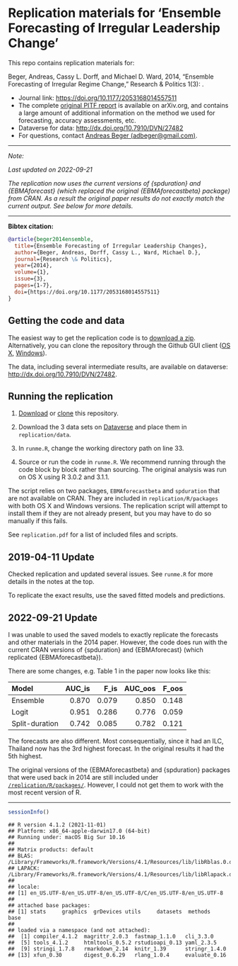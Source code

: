 Replication materials for ‘Ensemble Forecasting of Irregular Leadership
Change’
================

This repo contains replication materials for:

Beger, Andreas, Cassy L. Dorff, and Michael D. Ward, 2014, “Ensemble
Forecasting of Irregular Regime Change,” Research & Politics 1(3): .

-   Journal link: <https://doi.org/10.1177/2053168014557511>
-   The complete [original PITF report](http://arxiv.org/abs/1409.7105)
    is available on arXiv.org, and contains a large amount of additional
    information on the method we used for forecasting, accuracy
    assessments, etc.
-   Dataverse for data: <http://dx.doi.org/10.7910/DVN/27482>
-   For questions, contact [Andreas Beger
    (adbeger@gmail.com)](mailto:adbeger@gmail.com).

------------------------------------------------------------------------

*Note:*

*Last updated on 2022-09-21*

*The replication now uses the current versions of {spduration} and
{EBMAforecast} (which replaced the original {EBMAforecastbeta} package)
from CRAN. As a result the original paper results do not exactly match
the current output. See below for more details.*

------------------------------------------------------------------------

**Bibtex citation:**

``` bibtex
@article{beger2014ensemble,
  title={Ensemble Forecasting of Irregular Leadership Changes},
  author={Beger, Andreas, Dorff, Cassy L., Ward, Michael D.},
  journal={Research \& Politics},
  year={2014},
  volume={1},
  issue={3},
  pages={1-7},
  doi={https://doi.org/10.1177/2053168014557511}
}    
```

## Getting the code and data

The easiest way to get the replication code is to [download a
zip](https://github.com/andybega/rap-ensemble-forecasting/archive/master.zip).
Alternatively, you can clone the repository through the Github GUI
client ([OS X](https://mac.github.com/),
[Windows](https://windows.github.com/)).

The data, including several intermediate results, are available on
dataverse: <http://dx.doi.org/10.7910/DVN/27482>.

## Running the replication

1.  [Download](https://github.com/andybega/rap-ensemble-forecasting/archive/master.zip)
    or
    [clone](github-mac://openRepo/https://github.com/andybega/rap-ensemble-forecasting)
    this repository.

2.  Download the 3 data sets on
    [Dataverse](http://dx.doi.org/10.7910/DVN/27482) and place them in
    `replication/data`.

3.  In `runme.R`, change the working directory path on line 33.

4.  Source or run the code in `runme.R`. We recommend running through
    the code block by block rather than sourcing. The original analysis
    was run on OS X using R 3.0.2 and 3.1.1.

The script relies on two packages, `EBMAforecastbeta` and `spduration`
that are not available on CRAN. They are included in
`replication/R/packages` with both OS X and Windows versions. The
replication script will attempt to install them if they are not already
present, but you may have to do so manually if this fails.

See `replication.pdf` for a list of included files and scripts.

## 2019-04-11 Update

Checked replication and updated several issues. See `runme.R` for more
details in the notes at the top.

To replicate the exact results, use the saved fitted models and
predictions.

## 2022-09-21 Update

I was unable to used the saved models to exactly replicate the forecasts
and other materials in the 2014 paper. However, the code does run with
the current CRAN versions of {spduration} and {EBMAforecast} (which
replicated {EBMAforecastbeta}).

There are some changes, e.g. Table 1 in the paper now looks like this:

| Model          | AUC_is |  F_is | AUC_oos | F_oos |
|:---------------|-------:|------:|--------:|------:|
| Ensemble       |  0.870 | 0.079 |   0.850 | 0.148 |
| Logit          |  0.951 | 0.286 |   0.776 | 0.059 |
| Split-duration |  0.742 | 0.085 |   0.782 | 0.121 |

The forecasts are also different. Most consequentially, since it had an
ILC, Thailand now has the 3rd highest forecast. In the original results
it had the 5th highest.

The original versions of the {EBMAforecastbeta} and {spduration}
packages that were used back in 2014 are still included under
[`/replication/R/packages/`](/replication/R/packages/). However, I could
not get them to work with the most recent version of R.

------------------------------------------------------------------------

``` r
sessionInfo()
```

    ## R version 4.1.2 (2021-11-01)
    ## Platform: x86_64-apple-darwin17.0 (64-bit)
    ## Running under: macOS Big Sur 10.16
    ## 
    ## Matrix products: default
    ## BLAS:   /Library/Frameworks/R.framework/Versions/4.1/Resources/lib/libRblas.0.dylib
    ## LAPACK: /Library/Frameworks/R.framework/Versions/4.1/Resources/lib/libRlapack.dylib
    ## 
    ## locale:
    ## [1] en_US.UTF-8/en_US.UTF-8/en_US.UTF-8/C/en_US.UTF-8/en_US.UTF-8
    ## 
    ## attached base packages:
    ## [1] stats     graphics  grDevices utils     datasets  methods   base     
    ## 
    ## loaded via a namespace (and not attached):
    ##  [1] compiler_4.1.2  magrittr_2.0.3  fastmap_1.1.0   cli_3.3.0      
    ##  [5] tools_4.1.2     htmltools_0.5.2 rstudioapi_0.13 yaml_2.3.5     
    ##  [9] stringi_1.7.8   rmarkdown_2.14  knitr_1.39      stringr_1.4.0  
    ## [13] xfun_0.30       digest_0.6.29   rlang_1.0.4     evaluate_0.16
